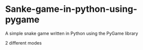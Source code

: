 # Sanke-game-in-python-using-pygame

A simple snake game written in Python using the PyGame library

2 different modes 
